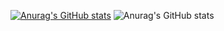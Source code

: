 <!--
**houfangdong/houfangdong** is a ✨ _special_ ✨ repository because its `README.md` (this file) appears on your GitHub profile.

Here are some ideas to get you started:

- 🔭 I’m currently working on ...
- 🌱 I’m currently learning ...
- 👯 I’m looking to collaborate on ...
- 🤔 I’m looking for help with ...
- 💬 Ask me about ...
- 📫 How to reach me: ...
- 😄 Pronouns: ...
- ⚡ Fun fact: ...
-->
[![Anurag's GitHub stats](https://github-readme-stats.vercel.app/api?username=houfangdong)](https://github.com/anuraghazra/github-readme-stats)
![Anurag's GitHub stats](https://github-readme-stats.vercel.app/api?username=houfangdong&theme=blueberry&show_icons=true)
